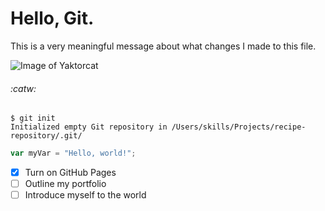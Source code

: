 # Hello, Git.

This is a very meaningful message about what changes I made to this file.

![Image of Yaktorcat](https://octodex.github.com/images/yaktocat.png)

###### :catw:

```
$ git init
Initialized empty Git repository in /Users/skills/Projects/recipe-repository/.git/
```

```javascript
var myVar = "Hello, world!";
```

- [x] Turn on GitHub Pages
- [ ] Outline my portfolio
- [ ] Introduce myself to the world
